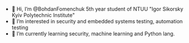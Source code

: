 - 👋 Hi, I’m @BohdanFomenchuk 5th year student of NTUU "Igor Sikorsky Kyiv Polytechnic Institute"
- 👀 I’m interested in security and embedded systems testing, automation testing 
- 🌱 I’m currently learning security, machine learning and Python lang.

<!---
BohdanFomenchuk/BohdanFomenchuk is a ✨ special ✨ repository because its `README.md` (this file) appears on your GitHub profile.
You can click the Preview link to take a look at your changes.
--->
